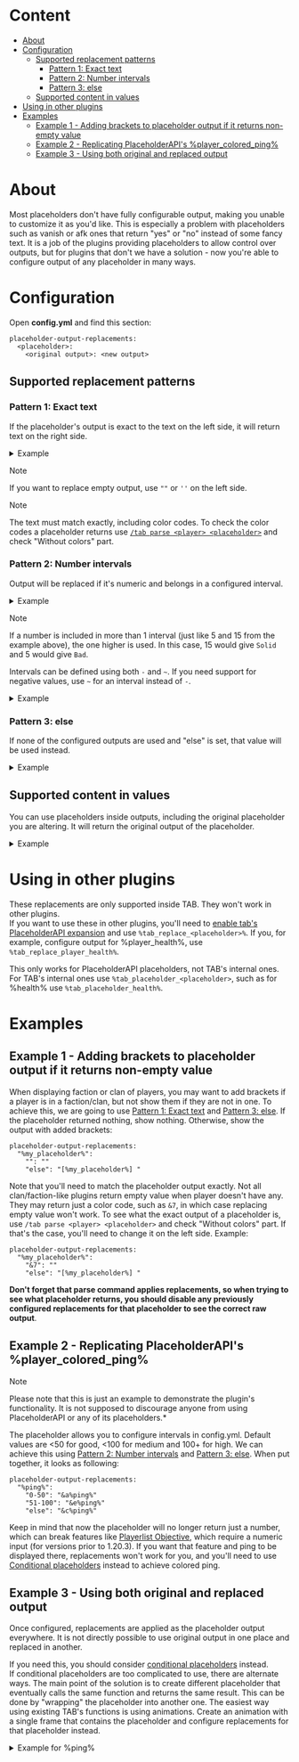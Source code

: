 # Content
* [About](#about)
* [Configuration](#configuration)
    * [Supported replacement patterns](#supported-replacement-patterns)
        * [Pattern 1: Exact text](#pattern-1-exact-text)
        * [Pattern 2: Number intervals](#pattern-2-number-intervals)
        * [Pattern 3: else](#pattern-3-else)
    * [Supported content in values](#supported-content-in-values)
* [Using in other plugins](#using-in-other-plugins)
* [Examples](#examples)
    * [Example 1 - Adding brackets to placeholder output if it returns non-empty value](#example-1---adding-brackets-to-placeholder-output-if-it-returns-non-empty-value)
    * [Example 2 - Replicating PlaceholderAPI's %player_colored_ping%](#example-2---replicating-placeholderapis-player_colored_ping)
    * [Example 3 - Using both original and replaced output](#example-3---using-both-original-and-replaced-output)

# About
Most placeholders don't have fully configurable output, making you unable to customize it as you'd like.
This is especially a problem with placeholders such as vanish or afk ones that return "yes"
or "no" instead of some fancy text.
It is a job of the plugins providing placeholders to allow control over outputs,
but for plugins that don't we have a solution - now you're able to configure output of any placeholder in many ways.

# Configuration
Open **config.yml** and find this section:
```
placeholder-output-replacements:
  <placeholder>:
    <original output>: <new output>
```

## Supported replacement patterns

### Pattern 1: Exact text
If the placeholder's output is exact to the text on the left side, it will return text on the right side.
<details>
  <summary>Example</summary>

```
placeholder-output-replacements:
  "%tps%":
    "20": "Running at perfect 20 TPS!"
  "%essentials_vanished%":
    "yes": " &7[V]"
    "no": ""
```

</details>

> [!NOTE]
> If you want to replace empty output, use `""` or `''` on the left side.

> [!NOTE]
> The text must match exactly, including color codes.
> To check the color codes a placeholder returns use
> [`/tab parse <player> <placeholder>`](https://github.com/NEZNAMY/TAB/wiki/Commands-&-Permissions#tab-parse-text)
> and check "Without colors" part.

### Pattern 2: Number intervals
Output will be replaced if it's numeric and belongs in a configured interval.
<details>
  <summary>Example</summary>

```
placeholder-output-replacements:
  "%tps%":
    "15-20": "Solid"
    "5-15": "Bad"
    "0-5": "Terrible"
```
</details>

> [!NOTE]
> If a number is included in more than 1 interval (just like 5 and 15 from the example above), the one higher is used.
> In this case, 15 would give `Solid` and 5 would give `Bad`.

Intervals can be defined using both `-` and `~`.
If you need support for negative values, use `~` for an interval instead of `-`.
<details>
  <summary>Example</summary>

```
placeholder-output-replacements:
  "%my_negative_placeholder%":
    "-100~-1": "Negative"
    "0": "Zero"
    "1-100": "Positive"
```
</details>

### Pattern 3: else
If none of the configured outputs are used and "else" is set, that value will be used instead.
<details>
  <summary>Example</summary>

```
placeholder-output-replacements:
  "%tps%":
    "20": "Running at perfect 20 TPS!"
    "15-20": "Solid"
    "5-15": "Bad"
    "else": "Terrible" #0-5 in this case
```
</details>

## Supported content in values
You can use placeholders inside outputs, including the original placeholder you are altering.
It will return the original output of the placeholder.
<details>
  <summary>Example</summary>

```
placeholder-output-replacements:
  "%tps%":
    "20": "Running at perfect 20 TPS!"
    "15-20": "%tps% (Solid)"
    "5-15": "%tps% (Bad)"
    "else": "%tps% (Terrible)"
```

With this example, if TPS reaches, for example 17.5, the output would be `17.5 (Solid)`.
</details>

# Using in other plugins
These replacements are only supported inside TAB. They won't work in other plugins.  
If you want to use these in other plugins, you'll need to [enable tab's PlaceholderAPI expansion](https://github.com/NEZNAMY/TAB/wiki/Placeholders#placeholderapi) and use `%tab_replace_<placeholder>%`. If you, for example, configure output for %player_health%, use `%tab_replace_player_health%`.

This only works for PlaceholderAPI placeholders, not TAB's internal ones. For TAB's internal ones use `%tab_placeholder_<placeholder>`, such as for %health% use `%tab_placeholder_health%`.

# Examples
## Example 1 - Adding brackets to placeholder output if it returns non-empty value
When displaying faction or clan of players, you may want to add brackets if a player is in a faction/clan,
but not show them if they are not in one.
To achieve this,
we are going to use [Pattern 1: Exact text](#pattern-1-exact-text) and [Pattern 3: else](#pattern-3-else).
If the placeholder returned nothing, show nothing.
Otherwise, show the output with added brackets:
```
placeholder-output-replacements:
  "%my_placeholder%":
    "": ""
    "else": "[%my_placeholder%] "
```
Note that you'll need to match the placeholder output exactly. Not all clan/faction-like plugins return empty value when player doesn't have any. They may return just a color code, such as `&7`, in which case replacing empty value won't work. To see what the exact output of a placeholder is, use `/tab parse <player> <placeholder>` and check "Without colors" part. If that's the case, you'll need to change it on the left side. Example:
```
placeholder-output-replacements:
  "%my_placeholder%":
    "&7": ""
    "else": "[%my_placeholder%] "
```
**Don't forget that parse command applies replacements, so when trying to see what placeholder returns, you should disable any previously configured replacements for that placeholder to see the correct raw output**.
## Example 2 - Replicating PlaceholderAPI's %player_colored_ping%
> [!NOTE]
> Please note that this is just an example to demonstrate the plugin's functionality.
> It is not supposed to discourage anyone from using PlaceholderAPI or any of its placeholders.*

The placeholder allows you to configure intervals in config.yml. Default values are <50 for good, <100 for medium and 100+ for high. We can achieve this using [Pattern 2: Number intervals](#pattern-2-number-intervals) and [Pattern 3: else](#pattern-3-else). When put together, it looks as following:
```
placeholder-output-replacements:
  "%ping%":
    "0-50": "&a%ping%"
    "51-100": "&e%ping%"
    "else": "&c%ping%"
```
Keep in mind that now the placeholder will no longer return just a number,
which can break features like [Playerlist Objective](https://github.com/NEZNAMY/TAB/wiki/Feature-guide:-Playerlist-Objective),
which require a numeric input (for versions prior to 1.20.3).
If you want that feature and ping to be displayed there, replacements won't work for you,
and you'll need
to use [Conditional placeholders](https://github.com/NEZNAMY/TAB/wiki/Feature-guide:-Conditional-placeholders) instead
to achieve colored ping.

## Example 3 - Using both original and replaced output
Once configured, replacements are applied as the placeholder output everywhere. It is not directly possible to use original output in one place and replaced in another.

If you need this, you should consider [conditional placeholders](https://github.com/NEZNAMY/TAB/wiki/Feature-guide:-Conditional-placeholders) instead.  
If conditional placeholders are too complicated to use, there are alternate ways. The main point of the solution is to create different placeholder that eventually calls the same function and returns the same result. This can be done by "wrapping" the placeholder into another one. The easiest way using existing TAB's functions is using animations. Create an animation with a single frame that contains the placeholder and configure replacements for that placeholder instead.
<details>
  <summary>Example for %ping%</summary>

**animations.yml**:
```
ping:
  change-interval: 50 # Actual value doesn't matter
  texts:
    - "%ping%"
```
Then, configure replacements for the animation in **config.yml**:
```
placeholder-output-replacements:
  "%animation:ping%":
    "0-50": "&a%animation:ping%" # %ping% would work too
    "51-100": "&e%animation:ping%"
    "else": "&c%animation:ping%"
```
Now, you can use `%ping%` for original output and `%animation:ping%` for replaced.

</details>
